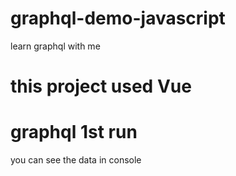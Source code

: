 # graphql-demo-javascript
learn graphql with me

# this project used Vue

# graphql 1st run
you can see the data in console
